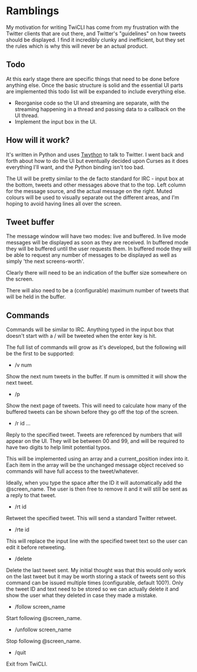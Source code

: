 Ramblings
=========

My motivation for writing TwiCLI has come from my frustration with the Twitter clients that are out there, and Twitter's "guidelines" on how tweets should be displayed. I find it incredibly clunky and inefficient, but they set the rules which is why this will never be an actual product.

Todo
----

At this early stage there are specific things that need to be done before anything else. Once the basic structure is solid and the essential UI parts are implemented this todo list will be expanded to include everything else.

* Reorganise code so the UI and streaming are separate, with the streaming happening in a thread and passing data to a callback on the UI thread.
* Implement the input box in the UI.

How will it work?
-----------------

It's written in Python and uses [Twython](https://github.com/ryanmcgrath/twython) to talk to Twitter. I went back and forth about how to do the UI but eventually decided upon Curses as it does everything I'll want, and the Python binding isn't too bad.

The UI will be pretty similar to the de facto standard for IRC - input box at the bottom, tweets and other messages above that to the top. Left column for the message source, and the actual message on the right. Muted colours will be used to visually separate out the different areas, and I'm hoping to avoid having lines all over the screen.

Tweet buffer
------------

The message window will have two modes: live and buffered. In live mode messages will be displayed as soon as they are received. In buffered mode they will be buffered until the user requests them. In buffered mode they will be able to request any number of messages to be displayed as well as simply 'the next screens-worth'.

Clearly there will need to be an indication of the buffer size somewhere on the screen.

There will also need to be a (configurable) maximum number of tweets that will be held in the buffer.

Commands
--------

Commands will be similar to IRC. Anything typed in the input box that doesn't start with a / will be tweeted when the enter key is hit.

The full list of commands will grow as it's developed, but the following will be the first to be supported:

* /v num

Show the next num tweets in the buffer. If num is ommitted it will show the next tweet.

* /p

Show the next page of tweets. This will need to calculate how many of the buffered tweets can be shown before they go off the top of the screen.

* /r id ...

Reply to the specified tweet. Tweets are referenced by numbers that will appear on the UI. They will be between 00 and 99, and will be required to have two digits to help limit potential typos.

This will be implemented using an array and a current_position index into it. Each item in the array will be the unchanged message object received so commands will have full access to the tweet/whatever.

Ideally, when you type the space after the ID it will automatically add the @screen_name. The user is then free to remove it and it will still be sent as a reply to that tweet.

* /rt id

Retweet the specified tweet. This will send a standard Twitter retweet.

* /rte id

This will replace the input line with the specified tweet text so the user can edit it before retweeting.

* /delete

Delete the last tweet sent. My initial thought was that this would only work on the last tweet but it may be worth storing a stack of tweets sent so this command can be issued multiple times (configurable, default 100?). Only the tweet ID and text need to be stored so we can actually delete it and show the user what they deleted in case they made a mistake.

* /follow screen_name

Start following @screen_name.

* /unfollow screen_name

Stop following @screen_name.

* /quit

Exit from TwiCLI.

